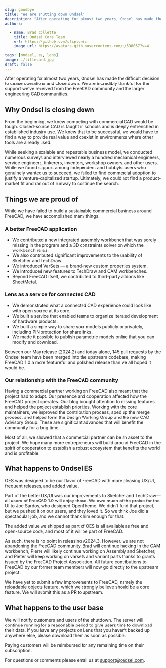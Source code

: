```yaml
---
slug: goodbye
title: "We are shutting down Ondsel"
description: "After operating for almost two years, Ondsel has made the difficult decision to cease operations and close down."
authors:

  - name: Brad Collette
    title: Ondsel Core Team
    url: https://github.com/sliptonic
    image_url: https://avatars.githubusercontent.com/u/538057?v=4

tags: [ondsel, es, lens]
image: ./titlecard.jpg
draft: false
---
```


After operating for almost two years, Ondsel has made the difficult decision to cease operations and close down. We are incredibly thankful for the support we’ve received from the FreeCAD community and the larger engineering CAD communities.

<!-- truncate -->

## Why Ondsel is closing down

From the beginning, we knew competing with commercial CAD would be tough. Closed-source CAD is taught in schools and is deeply entrenched in established industry use. We knew that to be successful, we would have to find a way to provide real value and coexist in environments where other tools are already used.

While seeking a scalable and repeatable business model, we conducted numerous surveys and interviewed nearly a hundred mechanical engineers, service engineers, tinkerers, inventors, workshop owners, and other users. While we found support among independent and hobbyist users who genuinely wanted us to succeed, we failed to find commercial adoption to justify a venture-capitalized startup. Ultimately, we could not find a product-market fit and ran out of runway to continue the search.

## Things we are proud of

While we have failed to build a sustainable commercial business around FreeCAD, we have accomplished many things.

### A better FreeCAD application

* We contributed a new integrated assembly workbench that was sorely missing in the program and a 3D constraints solver on which the workbench relies.
* We also contributed significant improvements to the usability of Sketcher and TechDraw.
* We introduced VarSets — a brand-new custom properties system.
* We introduced new features to TechDraw and CAM workbenches.
* Beyond FreeCAD itself, we contributed to third-party addons like SheetMetal.

### Lens as a service for connected CAD

* We demonstrated what a connected CAD experience could look like with open source at its core.
* We built a service that enabled teams to organize iterated development of hardware products.
* We built a simple way to share your models publicly or privately, including PIN protection for share links.
* We made it possible to publish parametric models online that you can modify and download.

Between our May release (2024.2) and today alone, 145 pull requests by the Ondsel team have been merged into the upstream codebase, making FreeCAD 1.0 a more featureful and polished release than we all hoped it would be.

### Our relationship with the FreeCAD community

Having a commercial partner working on FreeCAD also meant that the project had to adapt. Our presence and cooperation affected how the FreeCAD project operates. Our blog brought attention to missing features and helped the project establish priorities. Working with the core maintainers, we improved the contribution process, sped up the merge process, and helped form the Design Working Group and the new CAD Advisory Group. These are significant advances that will benefit the community for a long time.  

Most of all, we showed that a commercial partner can be an asset to the project. We hope many more entrepreneurs will build around FreeCAD in the spirit of cooperation to establish a robust ecosystem that benefits the world and is profitable. 

## What happens to Ondsel ES

OES was designed to be our flavor of FreeCAD with more pleasing UX/UI, frequent releases, and added value.

Part of the better UX/UI was our improvements to Sketcher and TechDraw—all users of FreeCAD 1.0 will enjoy those. We owe much of the praise for the UI to Joe Sardos, who designed OpenTheme. We didn’t fund that project, but we pushed it on our users, and they loved it. So we think Joe did a spectacular job, and we cannot thank him enough for that. 

The added value we shipped as part of OES is all available as free and open-source code, and most of it will be part of FreeCAD.

As such, there is no point in releasing v2024.3. However, we are not abandoning the FreeCAD community. Brad will continue hacking in the CAM workbench, Pierre will likely continue working on Assembly and Sketcher, and Pieter will keep working on varsets and variant parts thanks to grants issued by the FreeCAD Project Association. All future contributions to FreeCAD by our former team members will now go directly to the upstream project.

We have yet to submit a few improvements to FreeCAD, namely the reloadable objects feature, which we strongly believe should be a core feature. We will submit this as a PR to upstream.

## What happens to the user base

We will notify customers and users of the shutdown. The server will continue running for a reasonable period to give users time to download their data. If you have any projects on Lens that you haven’t backed up anywhere else, please download them as soon as possible.

Paying customers will be reimbursed for any remaining time on their subscription.

For questions or comments please email us at [support@ondsel.com](mailto:support@ondsel.com).
